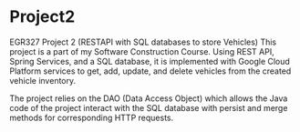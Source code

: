 # Project2
EGR327 Project 2 (RESTAPI with SQL databases to store Vehicles)
This project is a part of my Software Construction Course. Using REST API, Spring Services, and a SQL database, it is implemented with Google Cloud
Platform services to get, add, update, and delete vehicles from the created vehicle inventory.

The project relies on the DAO (Data Access Object) which allows the Java code of the project interact with the SQL database with persist and merge methods for corresponding HTTP requests.
